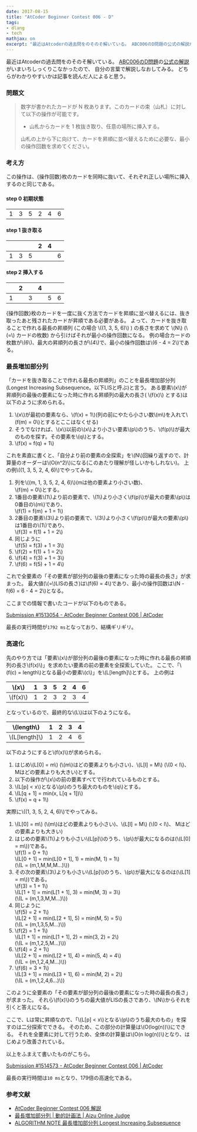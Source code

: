 ```yaml
---
date: 2017-08-15
title: "AtCoder Beginner Contest 006 - D"
tags:
- dlang
- tech
mathjax: on
excerpt: "最近はAtcoderの過去問をのそのそ解いている。 ABC006のD問題の公式の解説がいまいちしっくりこなかったので、 自分の言葉で解説しなおしてみる。 どちらがわかりやすいかは記事を読んだ人によると思う。"
---
```


最近はAtcoderの過去問をのそのそ解いている。
[ABC006のD問題](http://abc006.contest.atcoder.jp/tasks/abc006_4)の[公式の解説](https://abc006.contest.atcoder.jp/editorial)がいまいちしっくりこなかったので、
自分の言葉で解説しなおしてみる。
どちらがわかりやすいかは記事を読んだ人によると思う。

### 問題文

> 数字が書かれたカードが N 枚あります。このカードの束（山札）に対して以下の操作が可能です。
> - 山札からカードを 1 枚抜き取り、任意の場所に挿入する。
>
> 山札の上から下に向けて、カードを昇順に並べ替えるために必要な、最小の操作回数を求めてください。

### 考え方

この操作は、{操作回数}枚のカードを同時に抜いて、それぞれ正しい場所に挿入するのと同じである。

#### step 0 初期状態

|  |  |  |  |  |  |
|---|---|---|---|---|---|
| 1 | 3 | 5 | 2 | 4 | 6 |

#### step 1 抜き取る

|  |  |  | 2 | 4 |  |
|---|---|---|---|---|---|
| 1 | 3 | 5 |  |  | 6 |

#### step 2 挿入する

|  | 2 |  | 4 |  |  |
|---|---|---|---|---|---|
| 1 |  | 3 |  | 5 | 6 |

{操作回数}枚のカードを一度に抜く方法でカードを昇順に並べ替えるには、抜き取ったあと残されたカードが昇順である必要がある。
よって、カードを抜き取ることで作れる最長の昇順列 (この場合 \\((1, 3, 5, 6)\\) ) の長さを求めて \\(N\\) (\\(=\\) カードの枚数)
から引けばそれが最小の操作回数になる。
例の場合カードの枚数が\\(6\\)、最大の昇順列の長さが\\(4\\)で、最小の操作回数は\\(6 - 4 = 2\\)である。

### 最長増加部分列

「カードを抜き取ることで作れる最長の昇順列」のことを最長増加部分列(Longest Increasing Subsequence。以下LISと呼ぶ)と言う。
ある要素\\(x\\)が昇順列の最後の要素になった時に作れる昇順列の最大の長さ( \\(f(x)\\) とする)は以下のように求められる。

1. \\(x\\)が最初の要素なら、\\(f(x) = 1\\)(列の前にやたら小さい数\\(m\\)を入れて\\(f(m) = 0\\)とするとここはなくせる)
2. そうでなければ、\\(x\\)以前の\\(x\\)より小さい要素\\(p\\)のうち、\\(f(p)\\)が最大のものを探す。その要素を\\(q\\)とする。
3. \\(f(x) = f(q) + 1\\)

これを素直に書くと、「自分より前の要素の全探索」を\\(N\\)回繰り返すので、計算量のオーダーは\\(O(n^2)\\)になる(このあたり理解が怪しいかもしれない)。
上の例\\((1, 3, 5, 2, 4, 6)\\)でやってみる。

1. 列を\\((m, 1, 3, 5, 2, 4, 6)\\)(mは他の要素より小さい数)、  
    \\(f(m) = 0\\)とする。
2. 1番目の要素\\(1\\)より前の要素で、\\(1\\)より小さく\\(f(p)\\)が最大の要素\\(p\\)は0番目の\\(m\\)であり、  
    \\(f(1) = f(m) + 1 = 1\\)
3. 2番目の要素\\(3\\)より前の要素で、\\(3\\)より小さく\\(f(p)\\)が最大の要素\\(p\\)は1番目の\\(1\\)であり、  
    \\(f(3) = f(1) + 1 = 2\\)
4. 同じように  
    \\(f(5) = f(3) + 1 = 3\\)
5. \\(f(2) = f(1) + 1 = 2\\)
6. \\(f(4) = f(3) + 1 = 3\\)
7. \\(f(6) = f(5) + 1 = 4\\)

これで全要素の「その要素が部分列の最後の要素になった時の最長の長さ」が求まった。
最大値(\\(=\\)LISの長さ)は\\(f(6) = 4\\)であり、最小の操作回数は\\(N - f(6) = 6 - 4 = 2\\)となる。

ここまでの情報で書いたコードが以下のものである。

[Submission #1513054 - AtCoder Beginner Contest 006 \| AtCoder](http://abc006.contest.atcoder.jp/submissions/1513054)

最長の実行時間が`1792 ms`となっており、結構ギリギリ。

### 高速化

先のやり方では「要素\\(x\\)が部分列の最後の要素になった時に作れる最長の昇順列の長さ\\(f(x)\\)」を求めたい要素の前の要素を全探索していた。
ここで、「\\(f(c) = length\\)となる最小の要素\\(c\\)」を\\(L[length]\\)とする。
上の例は

| \\(x\\) | 1 | 3 | 5 | 2 | 4 | 6 |
|------------|---|---|---|---|---|---|
| \\(f(x)\\) | 1 | 2 | 3 | 2 | 3 | 4 |

となっているので、最終的な\\(L\\)は以下のようになる。

| \\(length\\) | 1 | 2 | 3 | 4 |
|---------|---|---|---|---|
| \\(L[length]\\) | 1 | 2 | 4 | 6 |

以下のようにすると\\(f(x)\\)が求められる。

1. はじめ\\(L[0] = m\\) (\\(m\\)はどの要素よりも小さい)、\\(L[l] = M\\) (\\(0 < l\\)、Mはどの要素よりも大きい)とする。
2. 以下の操作が\\(x\\)の前の要素すべてで行われているものとする。
3. \\(L[p] < x\\)となる\\(p\\)のうち最大のものを\\(q\\)とする。
4. \\(L[q + 1] = min(x, L[q + 1])\\)
5. \\(f(x) = q + 1\\)

実際に\\((1, 3, 5, 2, 4, 6)\\)でやってみる。

1. \\(L[0] = m\\) (\\(m\\)はどの要素よりも小さい)、\\(L[l] = M\\) (\\(0 < l\\)、 Mはどの要素よりも大きい)
2. はじめの要素\\(1\\)よりも小さい\\(L[p]\\)のうち、\\(p\\)が最大になるのは(\\(L[0] = m\\))である。  
    \\(f(1) = 0 + 1\\)  
    \\(L[0 + 1] = min(L[0 + 1], 1) = min(M, 1) = 1\\)  
    (\\(L = (m,1,M,M,M...)\\))
3. その次の要素\\(3\\)よりも小さい\\(L[p]\\)のうち、\\(p\\)が最大になるのは(\\(L[1] = m\\))である。  
    \\(f(3) = 1 + 1\\)  
    \\(L[1 + 1] = min(L[1 + 1], 3) = min(M, 3) = 3\\)  
    (\\(L = (m,1,3,M,M...)\\))
4. 同じように  
    \\(f(5) = 2 + 1\\)  
    \\(L[2 + 1] = min(L[2 + 1], 5) = min(M, 5) = 5\\)  
    (\\(L = (m,1,3,5,M...)\\))
5. \\(f(2) = 1 + 1\\)  
    \\(L[1 + 1] = min(L[1 + 1], 2) = min(3, 2) = 2\\)  
    (\\(L = (m,1,2,5,M...)\\))
6. \\(f(4) = 2 + 1\\)  
    \\(L[2 + 1] = min(L[2 + 1], 4) = min(5, 4) = 4\\)  
    (\\(L = (m,1,2,4,M...)\\))
7. \\(f(6) = 3 + 1\\)  
    \\(L[3 + 1] = min(L[3 + 1], 6) = min(M, 2) = 2\\)  
    (\\(L = (m,1,2,4,6...)\\))

このように全要素の「その要素が部分列の最後の要素になった時の最長の長さ」が求まった。
それら\\(f(x)\\)のうちの最大値がLISの長さであり、\\(N\\)からそれを引くと答えになる。

ここで、Lは常に昇順なので、「\\(L[p] < x\\)となる\\(p\\)のうち最大のもの」を探すのは二分探索でできる。
そのため、この部分の計算量は\\(O(log(n))\\)にできる。
それを全要素に対して行うため、全体の計算量は\\(O(n log(n))\\)となり、はじめより改善されている。

以上をふまえて書いたものがこちら。

[Submission #1514573 - AtCoder Beginner Contest 006 \| AtCoder](http://abc006.contest.atcoder.jp/submissions/1514573)

最長の実行時間は`10 ms`となり、179倍の高速化である。

### 参考文献

 - [AtCoder Beginner Contest 006 解説](https://www.slideshare.net/chokudai/abc006)
 - [最長増加部分列 \| 動的計画法 \| Aizu Online Judge](http://judge.u-aizu.ac.jp/onlinejudge/commentary.jsp?id=DPL_1_D)
 - [ALGORITHM NOTE 最長増加部分列 Longest Increasing Subsequence](http://algorithms.blog55.fc2.com/blog-entry-130.html)